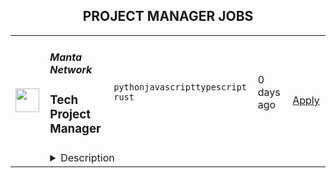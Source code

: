 <div align="center"><h2>PROJECT MANAGER JOBS</h2></div><table><tr>
                <td width="100" height="100" rowspan="2">
                    <img src="https://avatars.githubusercontent.com/u/74517090?s=200&v=4" width="38px" height="auto">
                </td>
                <td width="300">
                    <h5>Manta Network</h5>
                    <h3>Tech Project Manager</h3>
                </td>
                <td width="300">
                    <code>python</code><code>javascript</code><code>typescript</code><code> rust</code>
                </td>
                <td width="200">
                <text>0 days ago</text>
                </td>
                <td width="100" rowspan="2">
                <a href="https://www.realworkfromanywhere.com/jobs/tech-project-manager-manta-network-9955" align="right" target="_blank">Apply</a>
                </td>
            </tr>
            <tr>
                <td colspan="3">
                <details><summary>Description</summary>
                <div><b>Responsibilities</b></div><div><b>Project Management</b></div><div>Own the end-to-end delivery of Web3 technical projects, from requirements gathering, planning, execution tracking, to final launch and acceptance.</div><div>Coordinate with cross-functional teams (engineering, product, design, QA) to ensure projects are delivered on time, within scope, and on budget.</div><div>Use your development background to communicate effectively with engineers, ensuring requirements are clear and feasible.</div><div>Support technical feasibility assessments and drive solution design and optimization.</div><div><b>Progress &amp; Risk Control</b></div><div>Develop and maintain project timelines, proactively identifying risks and removing blockers.</div><div>Provide regular project updates and resource reports to management.</div><div><b>International Collaboration</b></div><div>Work closely with overseas teams and partners to ensure smooth collaboration across time zones and cultures.</div><div>Host meetings, prepare documentation, and manage communications in fluent English.</div><div><br></div><div><b>Requirements</b></div><div><b>Education &amp; Experience</b></div><div>Bachelor’s degree or above, preferably in Computer Science, Software Engineering, or related fields.</div><div>At least <b>6 months of software development experience.</b></div><div><b>1+ years of project management experience</b></div><div><b>Skills</b></div><div>Proficient in one or more programming languages (e.g., JavaScript/TypeScript, Python, Go, Rust).</div><div>Familiar with Git, Jira, Confluence, and other collaboration tools.</div><div>Knowledge or hands-on experience in Web3 areas such as DeFi, NFT, Layer 2, and smart contracts.</div><div><b>Soft Skills</b></div><div>Fluent in English (both spoken and written) for technical and business communication.</div><div>Strong cross-team coordination, problem-solving, and stakeholder management skills.</div><div>Results-oriented with strong execution capability and resilience under pressure.</div><div><br></div><div><b>Nice to Have</b></div><div>Experience working in globally distributed teams.</div><div>Track record in developing or managing notable on-chain projects.</div><div><br></div><div><b>What We Offer</b></div><div>Competitive salary + token incentives.</div><div>Flexible working hours and remote-first culture.</div><div>Opportunities to work with cutting-edge blockchain technologies and grow with an industry-leading team.</div><div><b>Responsibilities</b></div><div><b>Project Management</b></div><div>Own the end-to-end delivery of Web3 technical projects, from requirements gathering, planning, execution tracking, to final launch and acceptance.</div><div>Coordinate with cross-functional teams (engineering, product, design, QA) to ensure projects are delivered on time, within scope, and on budget.</div><div>Use your development background to communicate effectively with engineers, ensuring requirements are clear and feasible.</div><div>Support technical feasibility assessments and drive solution design and optimization.</div><div><b>Progress &amp; Risk Control</b></div><div>Develop and maintain project timelines, proactively identifying risks and removing blockers.</div><div>Provide regular project updates and resource reports to management.</div><div><b>International Collaboration</b></div><div>Work closely with overseas teams and partners to ensure smooth collaboration across time zones and cultures.</div><div>Host meetings, prepare documentation, and manage communications in fluent English.</div><div><br></div><div><b>Requirements</b></div><div><b>Education &amp; Experience</b></div><div>Bachelor’s degree or above, preferably in Computer Science, Software Engineering, or related fields.</div><div>At least <b>6 months of software development experience.</b></div><div><b>1+ years of project management experience</b></div><div><b>Skills</b></div><div>Proficient in one or more programming languages (e.g., JavaScript/TypeScript, Python, Go, Rust).</div><div>Familiar with Git, Jira, Confluence, and other collaboration tools.</div><div>Knowledge or hands-on experience in Web3 areas such as DeFi, NFT, Layer 2, and smart contracts.</div><div><b>Soft Skills</b></div><div>Fluent in English (both spoken and written) for technical and business communication.</div><div>Strong cross-team coordination, problem-solving, and stakeholder management skills.</div><div>Results-oriented with strong execution capability and resilience under pressure.</div><div><br></div><div><b>Nice to Have</b></div><div>Experience working in globally distributed teams.</div><div>Track record in developing or managing notable on-chain projects.</div><div><br></div><div><b>What We Offer</b></div><div>Competitive salary + token incentives.</div><div>Flexible working hours and remote-first culture.</div><div>Opportunities to work with cutting-edge blockchain technologies and grow with an industry-leading team.</div>
                </details>
                </td>
            </tr></table>